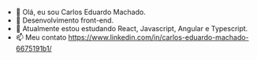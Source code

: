 - 👋 Olá, eu sou Carlos Eduardo Machado.
- 👀 Desenvolvimento front-end.
- 🌱 Atualmente estou estudando React, Javascript, Angular e Typescript.
- 📫 Meu contato https://www.linkedin.com/in/carlos-eduardo-machado-6675191b1/

<!---
KaduMS/KaduMS is a ✨ special ✨ repository because its `README.md` (this file) appears on your GitHub profile.
You can click the Preview link to take a look at your changes.
--->

